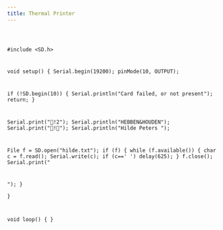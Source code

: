 ```yaml
---
title: Thermal Printer
---
```

<code cpp>

#include <SD.h>

void setup() {
  Serial.begin(19200);
  pinMode(10, OUTPUT);
  
  if (!SD.begin(10)) {
    Serial.println("Card failed, or not present");
    return;
  }
  
  Serial.print("!2");
  Serial.println("HEBBEN&HOUDEN");
  Serial.print("!");
  Serial.println("Hilde Peters
");

  File f = SD.open("hilde.txt");
  if (f) {
    while (f.available()) {
      char c = f.read();
      Serial.write(c);
      if (c=='
') delay(625);
    }
    f.close();
    Serial.print("










");
  }  
}

void loop() {
}
</code>

